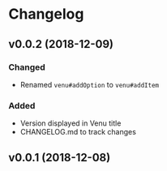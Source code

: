 # Changelog

## v0.0.2 (2018-12-09)
### Changed
* Renamed `venu#addOption` to `venu#addItem`
### Added
* Version displayed in Venu title
* CHANGELOG.md to track changes

## v0.0.1 (2018-12-08)

